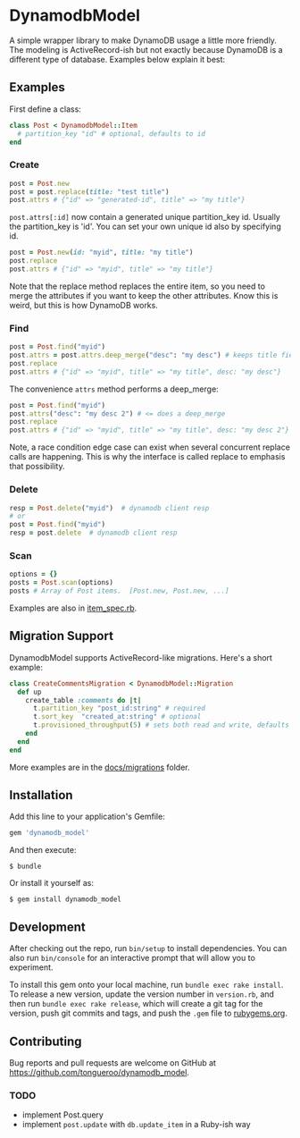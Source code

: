 # DynamodbModel

A simple wrapper library to make DynamoDB usage a little more friendly.  The modeling is ActiveRecord-ish but not exactly because DynamoDB is a different type of database.  Examples below explain it best:

## Examples

First define a class:

```ruby
class Post < DynamodbModel::Item
  # partition_key "id" # optional, defaults to id
end
```

### Create

```ruby
post = Post.new
post = post.replace(title: "test title")
post.attrs # {"id" => "generated-id", title" => "my title"}
```

`post.attrs[:id]` now contain a generated unique partition_key id.  Usually the partition_key is 'id'. You can set your own unique id also by specifying id.

```ruby
post = Post.new(id: "myid", title: "my title")
post.replace
post.attrs # {"id" => "myid", title" => "my title"}
```

Note that the replace method replaces the entire item, so you need to merge the attributes if you want to keep the other attributes.  Know this is weird, but this is how DynamoDB works.

### Find

```ruby
post = Post.find("myid")
post.attrs = post.attrs.deep_merge("desc": "my desc") # keeps title field
post.replace
post.attrs # {"id" => "myid", title" => "my title", desc: "my desc"}
```

The convenience `attrs` method performs a deep_merge:

```ruby
post = Post.find("myid")
post.attrs("desc": "my desc 2") # <= does a deep_merge
post.replace
post.attrs # {"id" => "myid", title" => "my title", desc: "my desc 2"}
```

Note, a race condition edge case can exist when several concurrent replace
calls are happening.  This is why the interface is called replace to
emphasis that possibility.

### Delete

```ruby
resp = Post.delete("myid")  # dynamodb client resp
# or
post = Post.find("myid")
resp = post.delete  # dynamodb client resp
```

### Scan

```ruby
options = {}
posts = Post.scan(options)
posts # Array of Post items.  [Post.new, Post.new, ...]
```

Examples are also in [item_spec.rb](spec/lib/dynamodb_model/item_spec.rb).

## Migration Support

DynamodbModel supports ActiveRecord-like migrations.  Here's a short example:

```ruby
class CreateCommentsMigration < DynamodbModel::Migration
  def up
    create_table :comments do |t|
      t.partition_key "post_id:string" # required
      t.sort_key  "created_at:string" # optional
      t.provisioned_throughput(5) # sets both read and write, defaults to 5 when not set
    end
  end
end
```

More examples are in the [docs/migrations](docs/migrations) folder.

## Installation

Add this line to your application's Gemfile:

```ruby
gem 'dynamodb_model'
```

And then execute:

    $ bundle

Or install it yourself as:

    $ gem install dynamodb_model

## Development

After checking out the repo, run `bin/setup` to install dependencies. You can also run `bin/console` for an interactive prompt that will allow you to experiment.

To install this gem onto your local machine, run `bundle exec rake install`. To release a new version, update the version number in `version.rb`, and then run `bundle exec rake release`, which will create a git tag for the version, push git commits and tags, and push the `.gem` file to [rubygems.org](https://rubygems.org).

## Contributing

Bug reports and pull requests are welcome on GitHub at https://github.com/tongueroo/dynamodb_model.

### TODO

* implement Post.query
* implement `post.update` with `db.update_item` in a Ruby-ish way
